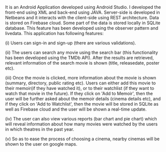 
It is an Android Application developed using Android Studio. I developed the front-end using XML and back-end using JAVA. Server-side is developed in Netbeans and it interacts with the client-side using REST architecture. Data is stored on Firebase cloud. Some part of the data is stored locally in SQLite database. This feature has been developed using the observer pattern and livedata. This application has following features:

(i) Users can sign-in and sign-up (there are various validations).

(ii) The users can search any movie using the search bar (this functionality has been developed using the TMDb API). After the results are retrieved, relevant information of the search movie is shown (title, releasedate, poster etc).

(iii) Once the movie is clicked, more information about the movie is shown (summary, directory, public rating etc). Users can either add this movie to their memoir(if they have watched it), or to their watchlist (if they want to watch that movie in the future). If they click on 'Add to Memoir', then the user will be further asked about the memoir details (cinema details etc), and if they click on 'Add to Watchlist', then the movie will be stored in SQLite as well as Firebase cloud and the user will be shown a real-time update.

(iv) The user can also view various reports (bar chart and pie chart) which will reveal information about how many movies were watched by the users in which theatres in the past year.

(v) So as to ease the process of choosing a cinema, nearby cinemas will be shown to the user on google maps.

